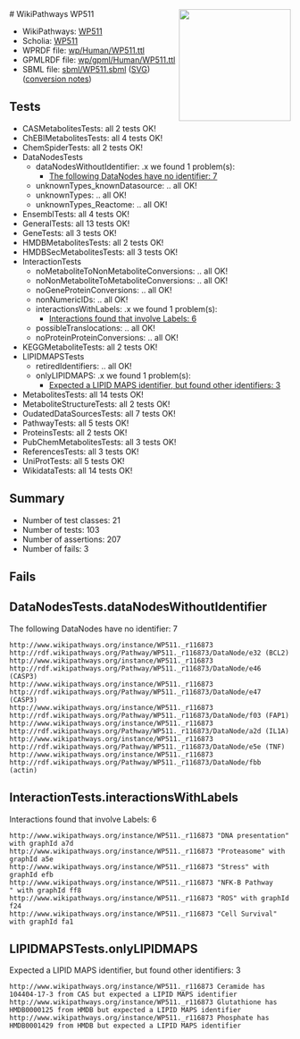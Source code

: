 <img style="float: right; width: 200px" src="../logo.png" />
# WikiPathways WP511

* WikiPathways: [WP511](https://identifiers.org/wikipathways:WP511)
* Scholia: [WP511](https://scholia.toolforge.org/wikipathways/WP511)
* WPRDF file: [wp/Human/WP511.ttl](../wp/Human/WP511.ttl)
* GPMLRDF file: [wp/gpml/Human/WP511.ttl](../wp/gpml/Human/WP511.ttl)
* SBML file: [sbml/WP511.sbml](../sbml/WP511.sbml) ([SVG](../sbml/WP511.svg)) ([conversion notes](../sbml/WP511.txt))

## Tests
* CASMetabolitesTests: all 2 tests OK!
* ChEBIMetabolitesTests: all 4 tests OK!
* ChemSpiderTests: all 2 tests OK!
* DataNodesTests
    * dataNodesWithoutIdentifier: .x we found 1 problem(s):
        * [The following DataNodes have no identifier: 7](#d2d32fa6)
    * unknownTypes_knownDatasource: .. all OK!
    * unknownTypes: .. all OK!
    * unknownTypes_Reactome: .. all OK!
* EnsemblTests: all 4 tests OK!
* GeneralTests: all 13 tests OK!
* GeneTests: all 3 tests OK!
* HMDBMetabolitesTests: all 2 tests OK!
* HMDBSecMetabolitesTests: all 3 tests OK!
* InteractionTests
    * noMetaboliteToNonMetaboliteConversions: .. all OK!
    * noNonMetaboliteToMetaboliteConversions: .. all OK!
    * noGeneProteinConversions: .. all OK!
    * nonNumericIDs: .. all OK!
    * interactionsWithLabels: .x we found 1 problem(s):
        * [Interactions found that involve Labels: 6](#630d267d)
    * possibleTranslocations: .. all OK!
    * noProteinProteinConversions: .. all OK!
* KEGGMetaboliteTests: all 2 tests OK!
* LIPIDMAPSTests
    * retiredIdentifiers: .. all OK!
    * onlyLIPIDMAPS: .x we found 1 problem(s):
        * [Expected a LIPID MAPS identifier, but found other identifiers: 3](#48cc60ba)
* MetabolitesTests: all 14 tests OK!
* MetaboliteStructureTests: all 2 tests OK!
* OudatedDataSourcesTests: all 7 tests OK!
* PathwayTests: all 5 tests OK!
* ProteinsTests: all 2 tests OK!
* PubChemMetabolitesTests: all 3 tests OK!
* ReferencesTests: all 3 tests OK!
* UniProtTests: all 5 tests OK!
* WikidataTests: all 14 tests OK!


## Summary

* Number of test classes: 21
* Number of tests: 103
* Number of assertions: 207
* Number of fails: 3

## Fails

<a name="d2d32fa6" />

## DataNodesTests.dataNodesWithoutIdentifier

The following DataNodes have no identifier: 7
```
http://www.wikipathways.org/instance/WP511._r116873 http://rdf.wikipathways.org/Pathway/WP511._r116873/DataNode/e32 (BCL2)
http://www.wikipathways.org/instance/WP511._r116873 http://rdf.wikipathways.org/Pathway/WP511._r116873/DataNode/e46 (CASP3)
http://www.wikipathways.org/instance/WP511._r116873 http://rdf.wikipathways.org/Pathway/WP511._r116873/DataNode/e47 (CASP3)
http://www.wikipathways.org/instance/WP511._r116873 http://rdf.wikipathways.org/Pathway/WP511._r116873/DataNode/f03 (FAP1)
http://www.wikipathways.org/instance/WP511._r116873 http://rdf.wikipathways.org/Pathway/WP511._r116873/DataNode/a2d (IL1A)
http://www.wikipathways.org/instance/WP511._r116873 http://rdf.wikipathways.org/Pathway/WP511._r116873/DataNode/e5e (TNF)
http://www.wikipathways.org/instance/WP511._r116873 http://rdf.wikipathways.org/Pathway/WP511._r116873/DataNode/fbb (actin)
```

<a name="630d267d" />

## InteractionTests.interactionsWithLabels

Interactions found that involve Labels: 6
```
http://www.wikipathways.org/instance/WP511._r116873 "DNA presentation" with graphId a7d
http://www.wikipathways.org/instance/WP511._r116873 "Proteasome" with graphId a5e
http://www.wikipathways.org/instance/WP511._r116873 "Stress" with graphId efb
http://www.wikipathways.org/instance/WP511._r116873 "NFK-B Pathway
" with graphId ff8
http://www.wikipathways.org/instance/WP511._r116873 "ROS" with graphId f24
http://www.wikipathways.org/instance/WP511._r116873 "Cell Survival" with graphId fa1
```

<a name="48cc60ba" />

## LIPIDMAPSTests.onlyLIPIDMAPS

Expected a LIPID MAPS identifier, but found other identifiers: 3
```
http://www.wikipathways.org/instance/WP511._r116873 Ceramide has 104404-17-3 from CAS but expected a LIPID MAPS identifier
http://www.wikipathways.org/instance/WP511._r116873 Glutathione has HMDB0000125 from HMDB but expected a LIPID MAPS identifier
http://www.wikipathways.org/instance/WP511._r116873 Phosphate has HMDB0001429 from HMDB but expected a LIPID MAPS identifier
```

